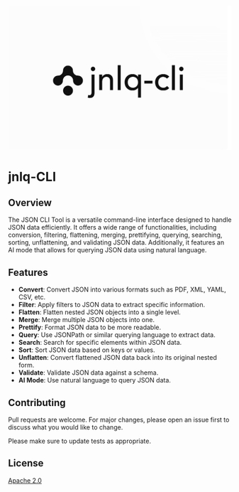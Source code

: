 ![jnlq-cli](/screenshots/jnlq-cli.jpeg)


# jnlq-CLI

## Overview

The JSON CLI Tool is a versatile command-line interface designed to handle JSON data efficiently. It offers a wide range of functionalities, including conversion, filtering, flattening, merging, prettifying, querying, searching, sorting, unflattening, and validating JSON data. Additionally, it features an AI mode that allows for querying JSON data using natural language.


## Features

- **Convert**: Convert JSON into various formats such as PDF, XML, YAML, CSV, etc.
- **Filter**: Apply filters to JSON data to extract specific information.
- **Flatten**: Flatten nested JSON objects into a single level.
- **Merge**: Merge multiple JSON objects into one.
- **Prettify**: Format JSON data to be more readable.
- **Query**: Use JSONPath or similar querying language to extract data.
- **Search**: Search for specific elements within JSON data.
- **Sort**: Sort JSON data based on keys or values.
- **Unflatten**: Convert flattened JSON data back into its original nested form.
- **Validate**: Validate JSON data against a schema.
- **AI Mode**: Use natural language to query JSON data.



## Contributing

Pull requests are welcome. For major changes, please open an issue first
to discuss what you would like to change.

Please make sure to update tests as appropriate.

## License

[Apache 2.0](https://github.com/SanskarxRawat/jnlq-cli/blob/master/LICENSE)
